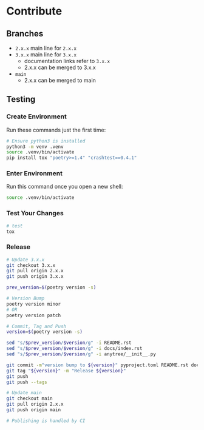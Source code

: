 # Contribute

## Branches

* `2.x.x` main line for `2.x.x`
* `3.x.x` main line for `3.x.x`
    * documentation links refer to `3.x.x`
    * 2.x.x can be merged to 3.x.x
* `main`
    * 2.x.x can be merged to main

## Testing

### Create Environment

Run these commands just the first time:

```bash
# Ensure python3 is installed
python3 -m venv .venv
source .venv/bin/activate
pip install tox "poetry>=1.4" "crashtest==0.4.1"
```

### Enter Environment

Run this command once you open a new shell:

```bash
source .venv/bin/activate
```

### Test Your Changes

```bash
# test
tox
```

### Release

```bash
# Update 3.x.x
git checkout 3.x.x
git pull origin 2.x.x
git push origin 3.x.x

prev_version=$(poetry version -s)

# Version Bump
poetry version minor
# OR
poetry version patch

# Commit, Tag and Push
version=$(poetry version -s)

sed "s/$prev_version/$version/g" -i README.rst
sed "s/$prev_version/$version/g" -i docs/index.rst
sed "s/$prev_version/$version/g" -i anytree/__init__.py

git commit -m"version bump to ${version}" pyproject.toml README.rst docs/index.rst anytree/__init__.py
git tag "${version}" -m "Release ${version}"
git push
git push --tags

# Update main
git checkout main
git pull origin 2.x.x
git push origin main

# Publishing is handled by CI
```
